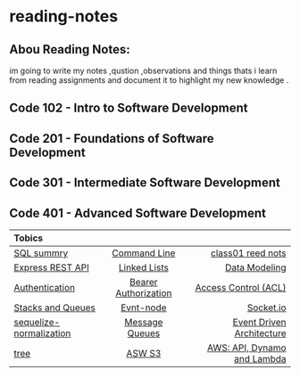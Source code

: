 # reading-notes

##  Abou Reading Notes:    
  
  im going to write my notes ,qustion ,observations and things thats i learn from  reading assignments and  document it to highlight my new knowledge .

  ## Code 102 - Intro to Software Development
## Code 201 - Foundations of Software Development
## Code 301 - Intermediate Software Development
## Code 401 - Advanced Software Development

  <!-- | Tobic  |
| -------------| 
| [SQL summry](https://github.com/islamrwashdeh/reading-notes/blob/main/not-sql/sql.md)  | 
|[Command Line](commandline/command.md)| 
|[class01 reed nots](https://github.com/islamrwashdeh/reading-notes/blob/main/commandline/Class%2001%20-%20TDD.md)|       
|[Express REST API](https://github.com/islamrwashdeh/reading-notes/blob/main/class02/Express%20REST%20API.md)| 
|[Linked Lists](/cls02%20-cls03/Linked%20Lists.md)| 
| [Data Modeling](/cls02%20-cls03/Data%20Modeling.md)| 
| [Authentication](/reading/Authentication.md)|  -->


| Tobics   |  |  |
| :------------ |:---------------:| -----:|
| [SQL summry](https://github.com/islamrwashdeh/reading-notes/blob/main/not-sql/sql.md)  | [Command Line](commandline/command.md)|[class01 reed nots](https://github.com/islamrwashdeh/reading-notes/blob/main/commandline/Class%2001%20-%20TDD.md)| 
|  [Express REST API](https://github.com/islamrwashdeh/reading-notes/blob/main/class02/Express%20REST%20API.md)  | [Linked Lists](/cls02%20-cls03/Linked%20Lists.md)  |   [Data Modeling](/cls02%20-cls03/Data%20Modeling.md) |
| [Authentication](/reading/Authentication.md)| [Bearer Authorization](/reading/Bearer%20Authorization/Bearer%20Authorization.md)   | [Access Control (ACL)](/reading/Access%20Control%20(ACL).md)  |
|[Stacks and Queues](/reading/Stacks%20and%20Queues.md) |[Evnt-node](https://github.com/islamrwashdeh/reading-notes/blob/main/reading/Event%20-%20Node.mdgit) |[Socket.io](/reading/Socket.io.md)| 
|[sequelize-normalization](reading/sequelize-normalization.md) |[Message Queues](reading/Message%20Queues.md) | [Event Driven Architecture]()| 
|[tree](./reading/Tree.md)|[ASW S3](reading/ASW3.md) |[AWS: API, Dynamo and Lambda](./reading/API%2C%20Dynamo%20and%20Lambda.md) | 



